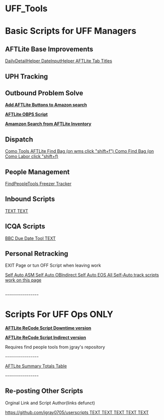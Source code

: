 # UFF_Tools

<h1>Basic Scripts for UFF Managers</h1>

<h2>AFTLite Base Improvements</h2>

<a href="https://github.com/Brikane/UFF_Tools/raw/main/DailyDetailHelper.user.js"> DailyDetailHelper </a>
<a href="https://github.com/Brikane/UFF_Tools/raw/main/DateInputHelper.user.js"> DateInputHelper </a>
<a href="https://github.com/Brikane/UFF_Tools/raw/main/RePosts/AFTLiteTabTitles.user.js "> AFTLite Tab Titles </a>

<h2>UPH Tracking</h2>

<h2>Outbound Problem Solve</h2>

<p><b><a href="https://github.com/Brikane/UFF_Tools/raw/main/AFTLiteButtonsOnAmazonSearch.user.js"> Add AFTLite Buttons to Amazon search</a></b></p>

<p><b><a href="https://github.com/Brikane/UFF_Tools/raw/main/OBPSHelperNA.user.js"> AFTLite OBPS Script</a></b></p>

<p><b><a href="https://github.com/Brikane/UFF_Tools/raw/main/AFTLiteSearchAmazon.user.js"> Amamzon Search from AFTLite Inventory</a></b></p>
<p></p>
<h2>Dispatch</h2>
<a href="https://github.com/Brikane/UFF_Tools/raw/main/RePosts/BATCHING_MONITOR_COMO.user.js"> Como Tools </a>
<a href="https://github.com/Brikane/UFF_Tools/raw/main/RePosts/FIND_BAGS_AFTLITE.user.js"> AFTLite Find Bag (on wms click "shift+f") </a>
<a href="https://github.com/Brikane/UFF_Tools/raw/main/RePosts/Find_Bags_Como.user.js"> Como Find Bag (on Como Labor click "shift+f) </a>
<p></p>
<h2>People Management</h2>
<a href="https://github.com/Brikane/UFF_Tools/raw/main/FindPeopleTools.user.js"> FindPeopleTools </a>
<a href="https://github.com/Brikane/UFF_Tools/raw/main/RePosts/FreezerTracker.user.js"> Freezer Tracker </a>
<p></p>
<h2>Inbound Scripts</h2>
<a href=""> TEXT </a>
<a href=""> TEXT </a>
<p></p>
<h2>ICQA Scripts</h2>
<a href="https://github.com/Brikane/UFF_Tools/raw/main/RePosts/BlindCountsDueDate.user.js"> BBC Due Date Tool </a>
<a href=""> TEXT </a>
<p></p>
<h2>Personal Retracking</h2>
<p>EXIT Page or tun OFF Script when leaving work</p>
<a href="https://github.com/Brikane/UFF_Tools/raw/main/AutoASM.user.js"> Self Auto ASM </a>
<a href="https://github.com/Brikane/UFF_Tools/raw/main/AutoOBIndirect.user.js"> Self Auto OBIndirect </a>
<a href="https://github.com/Brikane/UFF_Tools/raw/main/AFTLiteAutoESO.user.js"> Self Auto EOS </a>
<a href="https://aftlite-na.amazon.com/indirect_action/signin_indirect_action"> All Self-Auto track scripts work on this page </a>
<h2></h2>

<p>-----------------</p>
<h1>Scripts For UFF Ops ONLY</h1>

<p><b><a href="https://github.com/Brikane/UFF_Tools/raw/main/AutoRetrackAFTLite.user.js"> AFTLite ReCode Script Downtime version</a></b></p>
<p> <b><a href="https://github.com/Brikane/UFF_Tools/raw/main/AutoRetrackAFTLiteIndirect.user.js"> AFTLite ReCode Script Indirect version</a></b></p>

<p> Requires find people tools from jgray's repository </p>
<p>-----------------</p>
<p> <a href="https://github.com/Brikane/UFF_Tools/raw/main/LaborSummaryTotals.user.js">AFTLite Summary Totals Table</a></p>

<p>-----------------</p>




<H2> Re-posting Other Scripts </h2>


<p> Orginal Link and Script Author(links defunct) </p>
<a href="https://github.com/jgray0705/userscripts"> https://github.com/jgray0705/userscripts </a>
<a href=""> TEXT </a>
<a href=""> TEXT </a>
<a href=""> TEXT </a>
<a href=""> TEXT </a>
<a href=""> TEXT </a>
